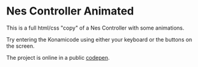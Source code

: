 # Nes Controller Animated

This is a full html/css "copy" of a Nes Controller with some animations.

Try entering the Konamicode using either your keyboard or the buttons on the screen.

The project is online in a public [codepen](https://codepen.io/romtrooper/pen/mdPzbWM).

